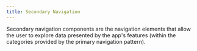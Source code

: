 ```yaml
---
title: Secondary Navigation
---
```


Secondary navigation components are the navigation elements that allow the user to explore data presented by the app's features (within the categories provided by the primary navigation pattern).